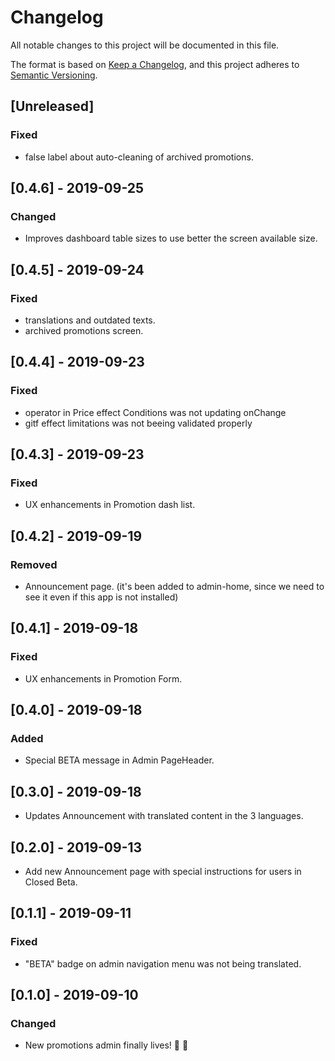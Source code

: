 # Changelog

All notable changes to this project will be documented in this file.

The format is based on [Keep a Changelog](https://keepachangelog.com/en/1.0.0/),
and this project adheres to [Semantic Versioning](https://semver.org/spec/v2.0.0.html).

## [Unreleased]

### Fixed

 - false label about auto-cleaning of archived promotions.

## [0.4.6] - 2019-09-25

### Changed

- Improves dashboard table sizes to use better the screen available size.

## [0.4.5] - 2019-09-24

### Fixed

 - translations and outdated texts.
 - archived promotions screen.

## [0.4.4] - 2019-09-23

### Fixed

 - operator in Price effect Conditions was not updating onChange
 - gitf effect limitations was not beeing validated properly

## [0.4.3] - 2019-09-23

### Fixed

 - UX enhancements in Promotion dash list.

## [0.4.2] - 2019-09-19

### Removed

 - Announcement page. (it's been added to admin-home, since we need to see it even if this app is not installed)

## [0.4.1] - 2019-09-18

### Fixed

 - UX enhancements in Promotion Form.

## [0.4.0] - 2019-09-18

### Added

- Special BETA message in Admin PageHeader.

## [0.3.0] - 2019-09-18

- Updates Announcement with translated content in the 3 languages.

## [0.2.0] - 2019-09-13

- Add new Announcement page with special instructions for users in Closed Beta.

## [0.1.1] - 2019-09-11

### Fixed

 - "BETA" badge on admin navigation menu was not being translated.

## [0.1.0] - 2019-09-10

### Changed

- New promotions admin finally lives! 🎉 🚀
